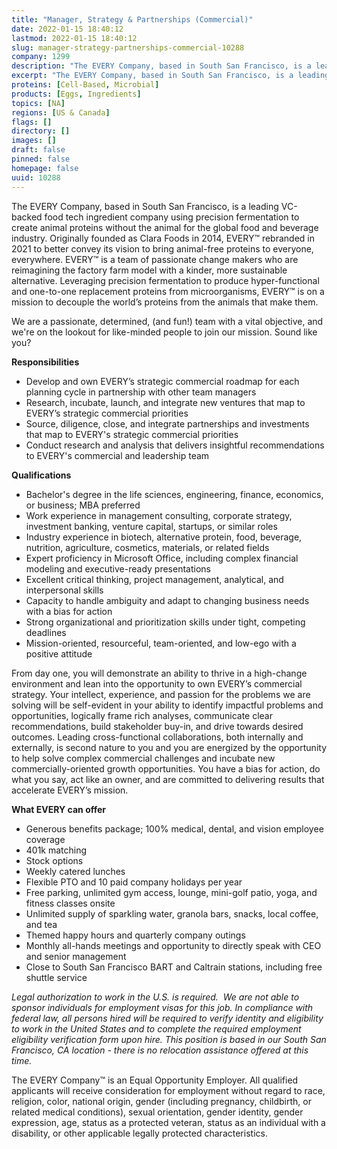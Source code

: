 ```yaml
---
title: "Manager, Strategy & Partnerships (Commercial)"
date: 2022-01-15 18:40:12
lastmod: 2022-01-15 18:40:12
slug: manager-strategy-partnerships-commercial-10288
company: 1299
description: "The EVERY Company, based in South San Francisco, is a leading VC-backed food tech ingredient company using precision fermentation to create animal proteins without the animal for the global food and beverage industry. Originally founded as Clara Foods in 2014, EVERY™ rebranded in 2021 to better convey its vision to bring animal-free proteins to everyone, everywhere. EVERY™ is a team of passionate change makers who are reimagining the factory farm model with a kinder, more sustainable alternative."
excerpt: "The EVERY Company, based in South San Francisco, is a leading VC-backed food tech ingredient company using precision fermentation to create animal proteins without the animal for the global food and beverage industry. Originally founded as Clara Foods in 2014, EVERY™ rebranded in 2021 to better convey its vision to bring animal-free proteins to everyone, everywhere. EVERY™ is a team of passionate change makers who are reimagining the factory farm model with a kinder, more sustainable alternative."
proteins: [Cell-Based, Microbial]
products: [Eggs, Ingredients]
topics: [NA]
regions: [US & Canada]
flags: []
directory: []
images: []
draft: false
pinned: false
homepage: false
uuid: 10288
---
```

<p>The EVERY Company, based in South San Francisco, is a leading VC-backed food tech ingredient company using precision fermentation to create animal proteins without the animal for the global food and beverage industry. Originally founded as Clara Foods in 2014, EVERY™ rebranded in 2021 to better convey its vision to bring animal-free proteins to everyone, everywhere. EVERY™ is a team of passionate change makers who are reimagining the factory farm model with a kinder, more sustainable alternative. Leveraging precision fermentation to produce hyper-functional and one-to-one replacement proteins from microorganisms, EVERY™ is on a mission to decouple the world’s proteins from the animals that make them.</p>
<p>We are a passionate, determined, (and fun!) team with a vital objective, and we're on the lookout for like-minded people to join our mission. Sound like you?</p>
<p><strong>Responsibilities</strong></p>
<ul>
<li>Develop and own EVERY’s strategic commercial roadmap for each planning cycle in partnership with other team managers</li>
<li>Research, incubate, launch, and integrate new ventures that map to EVERY’s strategic commercial priorities</li>
<li>Source, diligence, close, and integrate partnerships and investments that map to EVERY's strategic commercial priorities</li>
<li>Conduct research and analysis that delivers insightful recommendations to EVERY's commercial and leadership team</li>
</ul>
<p><strong>Qualifications</strong></p>
<ul>
<li>Bachelor's degree in the life sciences, engineering, finance, economics, or business; MBA preferred</li>
<li>Work experience in management consulting, corporate strategy, investment banking, venture capital, startups, or similar roles</li>
<li>Industry experience in biotech, alternative protein, food, beverage, nutrition, agriculture, cosmetics, materials, or related fields</li>
<li>Expert proficiency in Microsoft Office, including complex financial modeling and executive-ready presentations</li>
<li>Excellent critical thinking, project management, analytical, and interpersonal skills</li>
<li>Capacity to handle ambiguity and adapt to changing business needs with a bias for action</li>
<li>Strong organizational and prioritization skills under tight, competing deadlines</li>
<li>Mission-oriented, resourceful, team-oriented, and low-ego with a positive attitude</li>
</ul>
<p>From day one, you will demonstrate an ability to thrive in a high-change environment and lean into the opportunity to own EVERY’s commercial strategy. Your intellect, experience, and passion for the problems we are solving will be self-evident in your ability to identify impactful problems and opportunities, logically frame rich analyses, communicate clear recommendations, build stakeholder buy-in, and drive towards desired outcomes. Leading cross-functional collaborations, both internally and externally, is second nature to you and you are energized by the opportunity to help solve complex commercial challenges and incubate new commercially-oriented growth opportunities. You have a bias for action, do what you say, act like an owner, and are committed to delivering results that accelerate EVERY’s mission.</p>
<p><strong>What EVERY can offer</strong></p>
<ul>
<li>Generous benefits package; 100% medical, dental, and vision employee coverage</li>
<li>401k matching</li>
<li>Stock options</li>
<li>Weekly catered lunches</li>
<li>Flexible PTO and 10 paid company holidays per year</li>
<li>Free parking, unlimited gym access, lounge, mini-golf patio, yoga, and fitness classes onsite</li>
<li>Unlimited supply of sparkling water, granola bars, snacks, local coffee, and tea</li>
<li>Themed happy hours and quarterly company outings</li>
<li>Monthly all-hands meetings and opportunity to directly speak with CEO and senior management</li>
<li>Close to South San Francisco BART and Caltrain stations, including free shuttle service</li>
</ul>
<p><em>Legal authorization to work in the U.S. is required.  We are not able to sponsor individuals for employment visas for this job. </em><em>In compliance with federal law, all persons hired will be required to verify identity and eligibility to work in the United States and to complete the required employment eligibility verification form upon hire. </em><em>This position is based in our South San Francisco, CA location - there is no relocation assistance offered at this time. </em></p>
<p>The EVERY Company™ is an Equal Opportunity Employer. All qualified applicants will receive consideration for employment without regard to race, religion, color, national origin, gender (including pregnancy, childbirth, or related medical conditions), sexual orientation, gender identity, gender expression, age, status as a protected veteran, status as an individual with a disability, or other applicable legally protected characteristics.</p>
